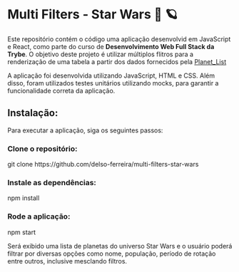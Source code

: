 <h1>Multi Filters - Star Wars 🌟 🪐</h1>

Este repositório contém o código uma aplicação desenvolvid em JavaScript e React, como parte do curso de <strong>Desenvolvimento Web Full Stack da Trybe</strong>. O objetivo deste projeto é utilizar múltiplos flitros para a renderização de uma tabela a partir dos dados fornecidos pela <a href="https://swapi.dev/api/planets">Planet_List</a>

A aplicação foi desenvolvida utilizando JavaScript, HTML e CSS. Além disso, foram utilizados testes unitários utilizando mocks, para garantir a funcionalidade correta da aplicação.

<h2>Instalação:</h2>

Para executar a aplicação, siga os seguintes passos:

<h3>Clone o repositório:</h3>
git clone https://github.com/delso-ferreira/multi-filters-star-wars

<h3>Instale as dependências:</h3>
npm install

<h3>Rode a aplicação:</h3>
npm start

Será exibido uma lista de planetas do universo Star Wars e o usuário poderá filtrar por diversas opções como nome, população, período de rotação entre outros, inclusive mesclando filtros.

